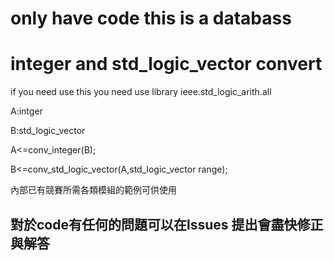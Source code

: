 # only have code this is a databass

# integer and std_logic_vector convert
if you need use this you need use library ieee.std_logic_arith.all

A:intger

B:std_logic_vector

A<=conv_integer(B);

B<=conv_std_logic_vector(A,std_logic_vector range);

內部已有競賽所需各類模組的範例可供使用

## 對於code有任何的問題可以在lssues 提出會盡快修正與解答
